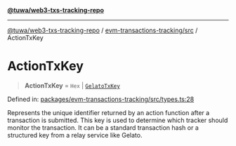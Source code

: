 [**@tuwa/web3-txs-tracking-repo**](../../../README.md)

***

[@tuwa/web3-txs-tracking-repo](../../../README.md) / [evm-transactions-tracking/src](../README.md) / ActionTxKey

# ActionTxKey

> **ActionTxKey** = `Hex` \| [`GelatoTxKey`](GelatoTxKey.md)

Defined in: [packages/evm-transactions-tracking/src/types.ts:28](https://github.com/TuwaIO/web3-transactions-tracking/blob/0ddfef8585a5b555079dba5742e10bcf23985a9e/packages/evm-transactions-tracking/src/types.ts#L28)

Represents the unique identifier returned by an action function after a transaction is submitted.
This key is used to determine which tracker should monitor the transaction.
It can be a standard transaction hash or a structured key from a relay service like Gelato.
